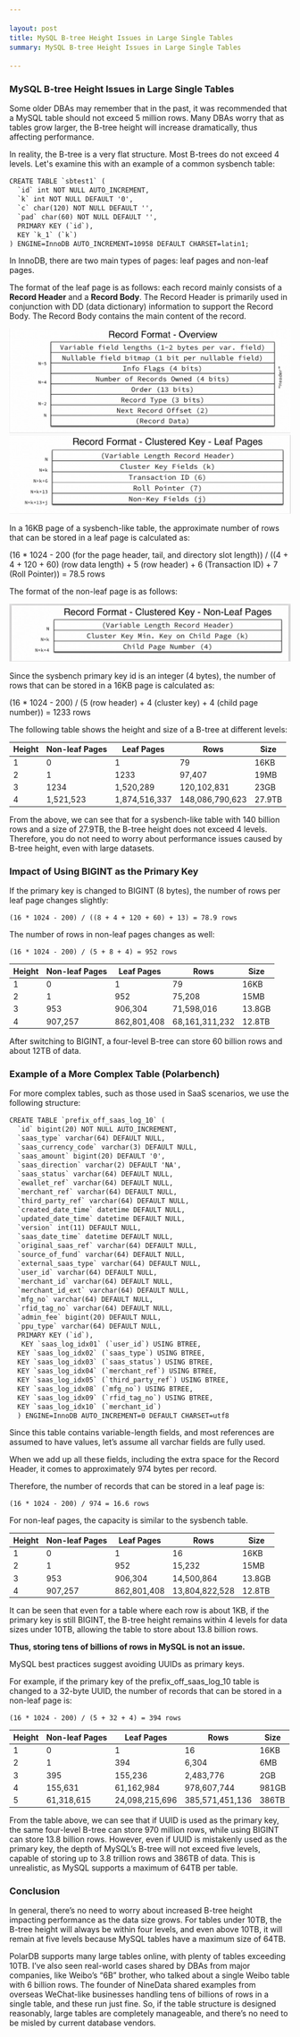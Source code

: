 ```yaml
---

layout: post
title: MySQL B-tree Height Issues in Large Single Tables
summary: MySQL B-tree Height Issues in Large Single Tables

---
```


### MySQL B-tree Height Issues in Large Single Tables

Some older DBAs may remember that in the past, it was recommended that a MySQL table should not exceed 5 million rows. Many DBAs worry that as tables grow larger, the B-tree height will increase dramatically, thus affecting performance.

In reality, the B-tree is a very flat structure. Most B-trees do not exceed 4 levels. Let's examine this with an example of a common sysbench table:

```mysql
CREATE TABLE `sbtest1` (
  `id` int NOT NULL AUTO_INCREMENT,
  `k` int NOT NULL DEFAULT '0',
  `c` char(120) NOT NULL DEFAULT '',
  `pad` char(60) NOT NULL DEFAULT '',
  PRIMARY KEY (`id`),
  KEY `k_1` (`k`)
) ENGINE=InnoDB AUTO_INCREMENT=10958 DEFAULT CHARSET=latin1;
```



In InnoDB, there are two main types of pages: leaf pages and non-leaf pages.

The format of the leaf page is as follows: each record mainly consists of a **Record Header** and a **Record Body**. The Record Header is primarily used in conjunction with DD (data dictionary) information to support the Record Body. The Record Body contains the main content of the record.



![Leaf Page Example](https://raw.githubusercontent.com/baotiao/bb/main/uPic/image-20240831052840072.png)
![Non-leaf Page Example](https://raw.githubusercontent.com/baotiao/bb/main/uPic/image-20240831045732006.png)



In a 16KB page of a sysbench-like table, the approximate number of rows that can be stored in a leaf page is calculated as:



(16 * 1024 - 200 (for the page header, tail, and directory slot length)) / ((4 + 4 + 120 + 60) (row data length) + 5 (row header) + 6 (Transaction ID) + 7 (Roll Pointer)) = 78.5 rows



The format of the non-leaf page is as follows:

![image-20240831050352214](https://raw.githubusercontent.com/baotiao/bb/main/uPic/image-20240831050352214.png)

Since the sysbench primary key id is an integer (4 bytes), the number of rows that can be stored in a 16KB page is calculated as:

(16 * 1024 - 200) / (5 (row header) + 4 (cluster key) + 4 (child page number)) = 1233 rows



The following table shows the height and size of a B-tree at different levels:

| Height | Non-leaf Pages | Leaf Pages  | Rows        | Size  |
| ------ | -------------- | ----------- | ----------- | ----- |
| 1      | 0              | 1           | 79          | 16KB  |
| 2      | 1              | 1233        | 97,407      | 19MB  |
| 3      | 1234           | 1,520,289   | 120,102,831 | 23GB  |
| 4      | 1,521,523      | 1,874,516,337 | 148,086,790,623 | 27.9TB |

From the above, we can see that for a sysbench-like table with 140 billion rows and a size of 27.9TB, the B-tree height does not exceed 4 levels. Therefore, you do not need to worry about performance issues caused by B-tree height, even with large datasets.



### Impact of Using BIGINT as the Primary Key

If the primary key is changed to BIGINT (8 bytes), the number of rows per leaf page changes slightly:

```
(16 * 1024 - 200) / ((8 + 4 + 120 + 60) + 13) = 78.9 rows
```

The number of rows in non-leaf pages changes as well:

```
(16 * 1024 - 200) / (5 + 8 + 4) = 952 rows
```

| Height | Non-leaf Pages | Leaf Pages  | Rows        | Size  |
| ------ | -------------- | ----------- | ----------- | ----- |
| 1      | 0              | 1           | 79          | 16KB  |
| 2      | 1              | 952         | 75,208      | 15MB  |
| 3      | 953            | 906,304     | 71,598,016  | 13.8GB |
| 4      | 907,257        | 862,801,408 | 68,161,311,232 | 12.8TB |

After switching to BIGINT, a four-level B-tree can store 60 billion rows and about 12TB of data.



### Example of a More Complex Table (Polarbench)

For more complex tables, such as those used in SaaS scenarios, we use the following structure:

```mysql
CREATE TABLE `prefix_off_saas_log_10` (
  `id` bigint(20) NOT NULL AUTO_INCREMENT,
  `saas_type` varchar(64) DEFAULT NULL,
  `saas_currency_code` varchar(3) DEFAULT NULL,
  `saas_amount` bigint(20) DEFAULT '0',
  `saas_direction` varchar(2) DEFAULT 'NA',
  `saas_status` varchar(64) DEFAULT NULL,
  `ewallet_ref` varchar(64) DEFAULT NULL,
  `merchant_ref` varchar(64) DEFAULT NULL,
  `third_party_ref` varchar(64) DEFAULT NULL,
  `created_date_time` datetime DEFAULT NULL,
  `updated_date_time` datetime DEFAULT NULL,
  `version` int(11) DEFAULT NULL,
  `saas_date_time` datetime DEFAULT NULL,
  `original_saas_ref` varchar(64) DEFAULT NULL,
  `source_of_fund` varchar(64) DEFAULT NULL,
  `external_saas_type` varchar(64) DEFAULT NULL,
  `user_id` varchar(64) DEFAULT NULL,
  `merchant_id` varchar(64) DEFAULT NULL,
  `merchant_id_ext` varchar(64) DEFAULT NULL,
  `mfg_no` varchar(64) DEFAULT NULL,
  `rfid_tag_no` varchar(64) DEFAULT NULL,
  `admin_fee` bigint(20) DEFAULT NULL,
  `ppu_type` varchar(64) DEFAULT NULL,
  PRIMARY KEY (`id`),
   KEY `saas_log_idx01` (`user_id`) USING BTREE,
  KEY `saas_log_idx02` (`saas_type`) USING BTREE,
  KEY `saas_log_idx03` (`saas_status`) USING BTREE,
  KEY `saas_log_idx04` (`merchant_ref`) USING BTREE,
  KEY `saas_log_idx05` (`third_party_ref`) USING BTREE,
  KEY `saas_log_idx08` (`mfg_no`) USING BTREE,
  KEY `saas_log_idx09` (`rfid_tag_no`) USING BTREE,
  KEY `saas_log_idx10` (`merchant_id`)
  ) ENGINE=InnoDB AUTO_INCREMENT=0 DEFAULT CHARSET=utf8
```

Since this table contains variable-length fields, and most references are assumed to have values, let’s assume all varchar fields are fully used.

When we add up all these fields, including the extra space for the Record Header, it comes to approximately 974 bytes per record.

Therefore, the number of records that can be stored in a leaf page is:

```
(16 * 1024 - 200) / 974 = 16.6 rows
```

For non-leaf pages, the capacity is similar to the sysbench table.

| Height | Non-leaf Pages | Leaf Pages  | Rows        | Size  |
| ------ | -------------- | ----------- | ----------- | ----- |
| 1      | 0              | 1           | 16          | 16KB  |
| 2      | 1              | 952         | 15,232      | 15MB  |
| 3      | 953            | 906,304     | 14,500,864  | 13.8GB |
| 4      | 907,257        | 862,801,408 | 13,804,822,528 | 12.8TB |

It can be seen that even for a table where each row is about 1KB, if the primary key is still BIGINT, the B-tree height remains within 4 levels for data sizes under 10TB, allowing the table to store about 13.8 billion rows.

**Thus, storing tens of billions of rows in MySQL is not an issue.**



MySQL best practices suggest avoiding UUIDs as primary keys. 

For example, if the primary key of the prefix_off_saas_log_10 table is changed to a 32-byte UUID, the number of records that can be stored in a non-leaf page is:

```
(16 * 1024 - 200) / (5 + 32 + 4) = 394 rows
```

| Height | Non-leaf Pages | Leaf Pages  | Rows         | Size  |
| ------ | -------------- | ----------- | ------------ | ----- |
| 1      | 0              | 1           | 16           | 16KB  |
| 2      | 1              | 394         | 6,304        | 6MB   |
| 3      | 395            | 155,236     | 2,483,776    | 2GB   |
| 4      | 155,631        | 61,162,984  | 978,607,744  | 981GB |
| 5      | 61,318,615     | 24,098,215,696 | 385,571,451,136 | 386TB |

From the table above, we can see that if UUID is used as the primary key, the same four-level B-tree can store 970 million rows, while using BIGINT can store 13.8 billion rows. However, even if UUID is mistakenly used as the primary key, the depth of MySQL’s B-tree will not exceed five levels, capable of storing up to 3.8 trillion rows and 386TB of data. This is unrealistic, as MySQL supports a maximum of 64TB per table.



### Conclusion

In general, there’s no need to worry about increased B-tree height impacting performance as the data size grows. For tables under 10TB, the B-tree height will always be within four levels, and even above 10TB, it will remain at five levels because MySQL tables have a maximum size of 64TB.



PolarDB supports many large tables online, with plenty of tables exceeding 10TB. I’ve also seen real-world cases shared by DBAs from major companies, like Weibo’s “6B” brother, who talked about a single Weibo table with 6 billion rows. The founder of NineData shared examples from overseas WeChat-like businesses handling tens of billions of rows in a single table, and these run just fine. So, if the table structure is designed reasonably, large tables are completely manageable, and there’s no need to be misled by current database vendors.


